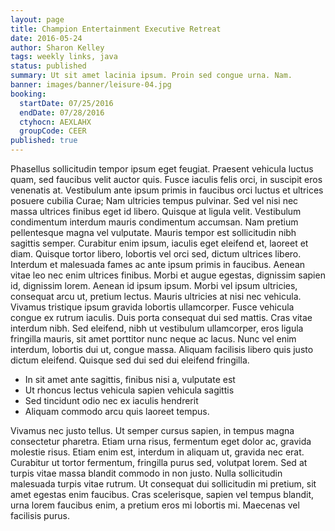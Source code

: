 ```yaml
---
layout: page
title: Champion Entertainment Executive Retreat
date: 2016-05-24
author: Sharon Kelley
tags: weekly links, java
status: published
summary: Ut sit amet lacinia ipsum. Proin sed congue urna. Nam.
banner: images/banner/leisure-04.jpg
booking:
  startDate: 07/25/2016
  endDate: 07/28/2016
  ctyhocn: AEXLAHX
  groupCode: CEER
published: true
---
```

Phasellus sollicitudin tempor ipsum eget feugiat. Praesent vehicula luctus quam, sed faucibus velit auctor quis. Fusce iaculis felis orci, in suscipit eros venenatis at. Vestibulum ante ipsum primis in faucibus orci luctus et ultrices posuere cubilia Curae; Nam ultricies tempus pulvinar. Sed vel nisi nec massa ultrices finibus eget id libero. Quisque at ligula velit. Vestibulum condimentum interdum mauris condimentum accumsan. Nam pretium pellentesque magna vel vulputate. Mauris tempor est sollicitudin nibh sagittis semper. Curabitur enim ipsum, iaculis eget eleifend et, laoreet et diam. Quisque tortor libero, lobortis vel orci sed, dictum ultrices libero. Interdum et malesuada fames ac ante ipsum primis in faucibus. Aenean vitae leo nec enim ultrices finibus.
Morbi et augue egestas, dignissim sapien id, dignissim lorem. Aenean id ipsum ipsum. Morbi vel ipsum ultricies, consequat arcu ut, pretium lectus. Mauris ultricies at nisi nec vehicula. Vivamus tristique ipsum gravida lobortis ullamcorper. Fusce vehicula congue ex rutrum iaculis. Duis porta consequat dui sed mattis. Cras vitae interdum nibh. Sed eleifend, nibh ut vestibulum ullamcorper, eros ligula fringilla mauris, sit amet porttitor nunc neque ac lacus. Nunc vel enim interdum, lobortis dui ut, congue massa. Aliquam facilisis libero quis justo dictum eleifend. Quisque sed dui sed dui eleifend fringilla.

* In sit amet ante sagittis, finibus nisi a, vulputate est
* Ut rhoncus lectus vehicula sapien vehicula sagittis
* Sed tincidunt odio nec ex iaculis hendrerit
* Aliquam commodo arcu quis laoreet tempus.

Vivamus nec justo tellus. Ut semper cursus sapien, in tempus magna consectetur pharetra. Etiam urna risus, fermentum eget dolor ac, gravida molestie risus. Etiam enim est, interdum in aliquam ut, gravida nec erat. Curabitur ut tortor fermentum, fringilla purus sed, volutpat lorem. Sed at turpis vitae massa blandit commodo in non justo. Nulla sollicitudin malesuada turpis vitae rutrum. Ut consequat dui sollicitudin mi pretium, sit amet egestas enim faucibus. Cras scelerisque, sapien vel tempus blandit, urna lorem faucibus enim, a pretium eros mi lobortis mi. Maecenas vel facilisis purus.
